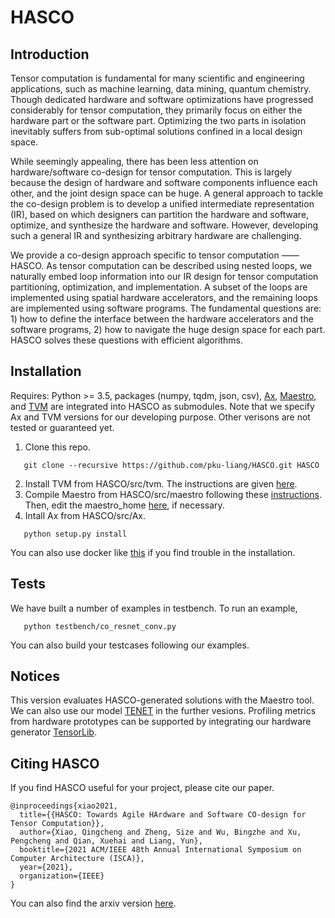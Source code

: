 # HASCO


## Introduction
Tensor computation is fundamental for many scientific and engineering applications, such as machine learning, data mining, quantum chemistry. Though dedicated hardware and software optimizations have progressed considerably for tensor computation, they primarily focus on either the hardware part or the software part. Optimizing the two parts in isolation inevitably suffers from sub-optimal solutions confined in a local design space. 

While seemingly appealing, there has been less attention on hardware/software co-design for tensor computation. This is largely because the design of hardware and software components influence each other, and the joint design space can be huge. A general approach to tackle the co-design problem is to develop a unified intermediate representation (IR), based on which designers can partition the hardware and software, optimize, and synthesize the hardware and software. However, developing such a general IR and synthesizing arbitrary hardware are challenging. 

We provide a co-design approach specific to tensor computation —— HASCO. As tensor computation can be described using nested loops, we naturally embed loop information into our IR design for tensor computation partitioning, optimization, and implementation. A subset of the loops are implemented using spatial hardware accelerators, and the remaining loops are implemented using software programs. The fundamental questions are: 1) how to define the interface between the hardware accelerators and the software programs, 2) how to navigate the huge design space for each part. HASCO solves these questions with efficient algorithms. 



## Installation

Requires: Python >= 3.5,
          packages (numpy, tqdm, json, csv),
          [Ax](https://github.com/facebook/Ax), [Maestro](https://github.com/maestro-project/maestro), and [TVM](https://github.com/apache/tvm) are integrated into HASCO as submodules. Note that we specify Ax and TVM versions for our developing purpose. Other verisons are not tested or guaranteed yet. 
          
1. Clone this repo. 
```
   git clone --recursive https://github.com/pku-liang/HASCO.git HASCO
```
   
2. Install TVM from HASCO/src/tvm. The instructions are given [here](https://tvm.apache.org/docs/install/from_source.html#install-from-source).
3. Compile Maestro from HASCO/src/maestro following these [instructions](http://maestro.ece.gatech.edu/docs/build/html/installation.html). Then, edit the maestro_home [here](https://github.com/pku-liang/HASCO/blob/81180f313ec288403db5061995382c28aff633e2/src/codesign/config.py#L11), if necessary.
4. Intall Ax from HASCO/src/Ax.
```
   python setup.py install
```
   
You can also use docker like [this](https://github.com/pku-liang/HASCO/issues/3#issuecomment-864657367) if you find trouble in the installation. 

## Tests

We have built a number of examples in testbench. To run an example, 
```
   python testbench/co_resnet_conv.py
```
   
You can also build your testcases following our examples. 


## Notices

This version evaluates HASCO-generated solutions with the Maestro tool. We can also use our model [TENET](https://github.com/pku-liang/TENET) in the further vesions. Profiling metrics from hardware prototypes can be supported by integrating our hardware generator [TensorLib](https://github.com/pku-liang/TensorLib). 


## Citing HASCO

If you find HASCO useful for your project, please cite our paper. 
```
@inproceedings{xiao2021,
  title={{HASCO: Towards Agile HArdware and Software CO-design for Tensor Computation}},
  author={Xiao, Qingcheng and Zheng, Size and Wu, Bingzhe and Xu, Pengcheng and Qian, Xuehai and Liang, Yun},
  booktitle={2021 ACM/IEEE 48th Annual International Symposium on Computer Architecture (ISCA)},
  year={2021},
  organization={IEEE}
}
```
You can also find the arxiv version [here](https://arxiv.org/abs/2105.01585). 
